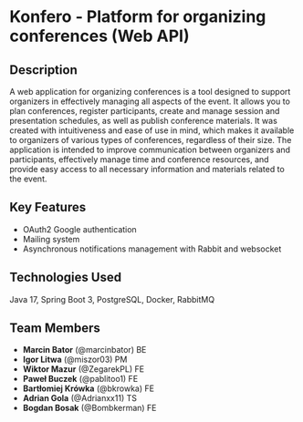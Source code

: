 
# Konfero - Platform for organizing conferences (Web API)

## Description

A web application for organizing conferences is a tool designed to support organizers in effectively managing all aspects of the event. It allows you to plan conferences, register participants, create and manage session 
and presentation schedules, as well as publish conference materials. It was created with intuitiveness and ease of use in mind, which makes it available to organizers of various types of conferences, regardless of their size.
The application is intended to improve communication between organizers and participants, effectively manage time and conference resources, and provide easy access to all necessary information and materials related to the event.

## Key Features

- OAuth2 Google authentication
- Mailing system
- Asynchronous notifications management with Rabbit and websocket

## Technologies Used
Java 17, Spring Boot 3, PostgreSQL, Docker, RabbitMQ

## Team Members

- **Marcin Bator** (@marcinbator) BE
- **Igor Litwa** (@miszor03) PM
- **Wiktor Mazur** (@ZegarekPL) FE
- **Paweł Buczek** (@pablitoo1) FE
- **Bartłomiej Krówka** (@bkrowka) FE
- **Adrian Gola** (@Adrianxx11) TS
- **Bogdan Bosak** (@Bombkerman) FE

